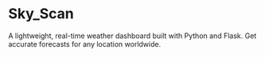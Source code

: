 # Sky_Scan
A lightweight, real-time weather dashboard built with Python and Flask. Get accurate forecasts for any location worldwide.
